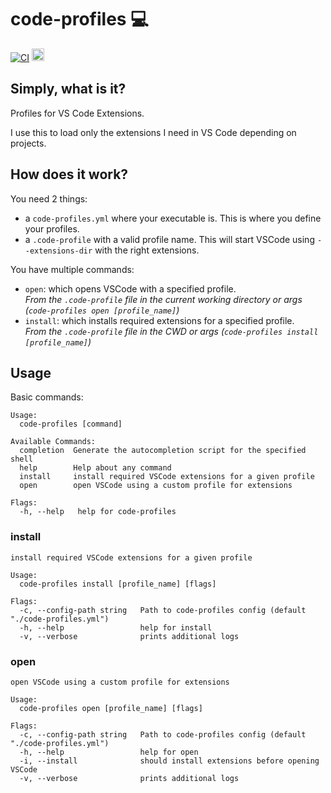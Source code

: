 # code-profiles 💻

[![CI](https://github.com/marcantoineg/code-profiles/actions/workflows/ci.yml/badge.svg)](https://github.com/marcantoineg/code-profiles/actions/workflows/ci.yml)
<img height="20px" src="https://img.shields.io/badge/Golang-FFFFFF?logo=go&style=flat">

## Simply, what is it?
Profiles for VS Code Extensions.

I use this to load only the extensions I need in VS Code depending on projects.


## How does it work?
You need 2 things:
- a `code-profiles.yml` where your executable is. This is where you define your profiles.
- a `.code-profile` with a valid profile name. This will start VSCode using `--extensions-dir` with the right extensions.

You have multiple commands:
- `open`: which opens VSCode with a specified profile.
<br>_From the `.code-profile` file in the current working directory or args (`code-profiles open [profile_name]`)_
- `install`: which installs required extensions for a specified profile.
<br>_From the `.code-profile` file in the CWD or args (`code-profiles install [profile_name]`)_

## Usage
Basic commands:
```
Usage:
  code-profiles [command]

Available Commands:
  completion  Generate the autocompletion script for the specified shell
  help        Help about any command
  install     install required VSCode extensions for a given profile
  open        open VSCode using a custom profile for extensions

Flags:
  -h, --help   help for code-profiles
```

### install
```
install required VSCode extensions for a given profile

Usage:
  code-profiles install [profile_name] [flags]

Flags:
  -c, --config-path string   Path to code-profiles config (default "./code-profiles.yml")
  -h, --help                 help for install
  -v, --verbose              prints additional logs
```

### open
```
open VSCode using a custom profile for extensions

Usage:
  code-profiles open [profile_name] [flags]

Flags:
  -c, --config-path string   Path to code-profiles config (default "./code-profiles.yml")
  -h, --help                 help for open
  -i, --install              should install extensions before opening VSCode
  -v, --verbose              prints additional logs
```
